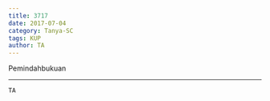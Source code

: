 ```yaml
---
title: 3717
date: 2017-07-04
category: Tanya-SC
tags: KUP
author: TA
---
```


Pemindahbukuan

---



`TA`
